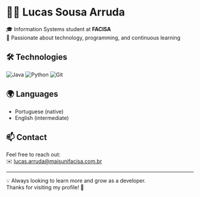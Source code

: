 # 👨‍💻 Lucas Sousa Arruda

🎓 Information Systems student at **FACISA**  
🚀 Passionate about technology, programming, and continuous learning  

## 🛠️ Technologies

![Java](https://img.shields.io/badge/java-FF0000?style=for-the-badge&logo=openjdk&logoColor=000000)
![Python](https://img.shields.io/badge/python-FFD700?style=for-the-badge&logo=python&logoColor=white)
![Git](https://img.shields.io/badge/GIT-000000?style=for-the-badge&logo=git&logoColor=white)

## 🌍 Languages

- Portuguese (native)
- English (intermediate)


## 📫 Contact

Feel free to reach out:  
✉️ lucas.arruda@maisunifacisa.com.br

---

💡 Always looking to learn more and grow as a developer.  
Thanks for visiting my profile! 🚀
